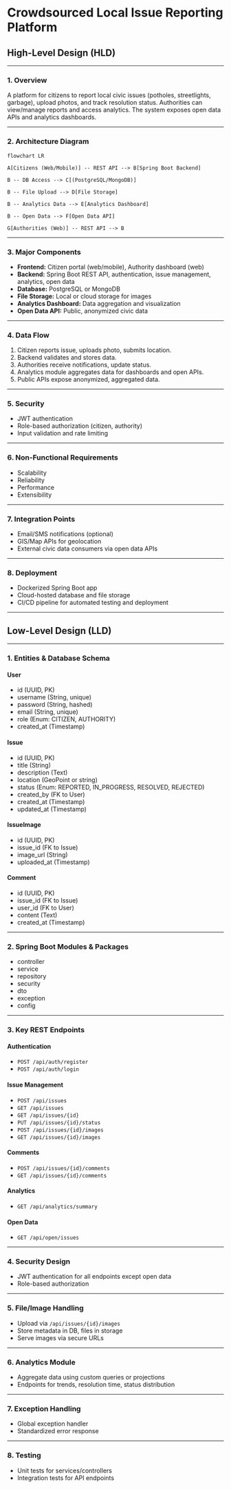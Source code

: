 # Crowdsourced Local Issue Reporting Platform

## High-Level Design (HLD)

---
### 1. Overview

A platform for citizens to report local civic issues (potholes, streetlights, garbage), upload photos, and track resolution status. Authorities can view/manage reports and access analytics. The system exposes open data APIs and analytics dashboards.

---
### 2. Architecture Diagram

```mermaid
flowchart LR

A[Citizens (Web/Mobile)] -- REST API --> B[Spring Boot Backend]

B -- DB Access --> C[(PostgreSQL/MongoDB)]

B -- File Upload --> D[File Storage]

B -- Analytics Data --> E[Analytics Dashboard]

B -- Open Data --> F[Open Data API]

G[Authorities (Web)] -- REST API --> B
```

---
### 3. Major Components

- **Frontend:** Citizen portal (web/mobile), Authority dashboard (web)
- **Backend:** Spring Boot REST API, authentication, issue management, analytics, open data
- **Database:** PostgreSQL or MongoDB
- **File Storage:** Local or cloud storage for images
- **Analytics Dashboard:** Data aggregation and visualization
- **Open Data API:** Public, anonymized civic data

---
### 4. Data Flow

1. Citizen reports issue, uploads photo, submits location.
2. Backend validates and stores data.
3. Authorities receive notifications, update status.
4. Analytics module aggregates data for dashboards and open APIs.
5. Public APIs expose anonymized, aggregated data.

---
### 5. Security

- JWT authentication
- Role-based authorization (citizen, authority)
- Input validation and rate limiting

---
### 6. Non-Functional Requirements

- Scalability
- Reliability
- Performance
- Extensibility

---
### 7. Integration Points

- Email/SMS notifications (optional)
- GIS/Map APIs for geolocation
- External civic data consumers via open data APIs

---

### 8. Deployment

- Dockerized Spring Boot app
- Cloud-hosted database and file storage
- CI/CD pipeline for automated testing and deployment

---

## Low-Level Design (LLD)

---

### 1. Entities & Database Schema

#### User

- id (UUID, PK)  
- username (String, unique)  
- password (String, hashed)  
- email (String, unique)  
- role (Enum: CITIZEN, AUTHORITY)  
- created_at (Timestamp)  

#### Issue

- id (UUID, PK)  
- title (String)  
- description (Text)  
- location (GeoPoint or string)  
- status (Enum: REPORTED, IN_PROGRESS, RESOLVED, REJECTED)  
- created_by (FK to User)  
- created_at (Timestamp)  
- updated_at (Timestamp)  

#### IssueImage

- id (UUID, PK)  
- issue_id (FK to Issue)  
- image_url (String)  
- uploaded_at (Timestamp)  

#### Comment

- id (UUID, PK)  
- issue_id (FK to Issue)  
- user_id (FK to User)  
- content (Text)  
- created_at (Timestamp)  

---

### 2. Spring Boot Modules & Packages

- controller  
- service  
- repository  
- security  
- dto  
- exception  
- config  

---

### 3. Key REST Endpoints

#### Authentication

- `POST /api/auth/register`  
- `POST /api/auth/login`  

#### Issue Management

- `POST /api/issues`  
- `GET /api/issues`  
- `GET /api/issues/{id}`  
- `PUT /api/issues/{id}/status`  
- `POST /api/issues/{id}/images`  
- `GET /api/issues/{id}/images`  

#### Comments

- `POST /api/issues/{id}/comments`  
- `GET /api/issues/{id}/comments`  

#### Analytics

- `GET /api/analytics/summary`  

#### Open Data

- `GET /api/open/issues`  

---

### 4. Security Design

- JWT authentication for all endpoints except open data  
- Role-based authorization  

---

### 5. File/Image Handling

- Upload via `/api/issues/{id}/images`  
- Store metadata in DB, files in storage  
- Serve images via secure URLs  

---

### 6. Analytics Module

- Aggregate data using custom queries or projections  
- Endpoints for trends, resolution time, status distribution  

---

### 7. Exception Handling

- Global exception handler  
- Standardized error response  

---

### 8. Testing

- Unit tests for services/controllers  
- Integration tests for API endpoints  
